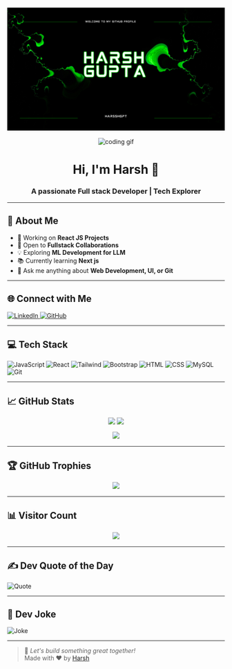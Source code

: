 <!-- Banner -->
![Header](https://github.com/harsshgpt/harsshgpt/blob/main/Blue%20and%20White%20Modern%20Videographic%20Music%20YouTube%20Channel%20Art.png)


<div align="center">
  <img src="https://media.giphy.com/media/VTtANKl0beDFQRLDTh/giphy.gif" width="200" alt="coding gif" />
  <h1>Hi, I'm Harsh 👋</h1>
  <h3>A passionate Full stack Developer | Tech Explorer</h3>
</div>

---

## 🌟 About Me

- 🔭 Working on **React JS Projects**
- 👯 Open to **Fullstack Collaborations**
- 💡 Exploring **ML Development for LLM**
- 📚 Currently learning **Next js**
- 💬 Ask me anything about **Web Development, UI, or Git**

---

## 🌐 Connect with Me

<a href="https://www.linkedin.com/in/harsshgupta01/">
  <img src="https://img.shields.io/badge/-LinkedIn-0077B5?style=for-the-badge&logo=linkedin&logoColor=white" alt="LinkedIn">
</a>
<a href="https://github.com/harsshgpt" target="_blank">
  <img src="https://img.shields.io/badge/-GitHub-181717?style=for-the-badge&logo=github&logoColor=white" alt="GitHub">
</a>

---

## 💻 Tech Stack

![JavaScript](https://img.shields.io/badge/-JavaScript-black?style=for-the-badge&logo=javascript)
![React](https://img.shields.io/badge/-React-black?style=for-the-badge&logo=react)
![Tailwind](https://img.shields.io/badge/-TailwindCSS-0ea5e9?style=for-the-badge&logo=tailwind-css&logoColor=white)
![Bootstrap](https://img.shields.io/badge/-Bootstrap-563d7c?style=for-the-badge&logo=bootstrap)
![HTML](https://img.shields.io/badge/-HTML5-E34F26?style=for-the-badge&logo=html5&logoColor=white)
![CSS](https://img.shields.io/badge/-CSS3-1572B6?style=for-the-badge&logo=css3)
![MySQL](https://img.shields.io/badge/-MySQL-black?style=for-the-badge&logo=mysql)
![Git](https://img.shields.io/badge/-Git-F05032?style=for-the-badge&logo=git&logoColor=white)

---

## 📈 GitHub Stats

<p align="center">
  <img src="https://github-readme-stats.vercel.app/api?username=harsshgpt&show_icons=true&theme=tokyonight&count_private=true" height="180"/>
  <img src="https://github-readme-streak-stats.herokuapp.com/?user=harsshgpt&theme=tokyonight" height="180"/>
</p>
<p align="center">
  <img src="https://github-readme-stats.vercel.app/api/top-langs/?username=harsshgpt&layout=compact&theme=tokyonight" height="150"/>
</p>

---

## 🏆 GitHub Trophies

<p align="center">
  <img src="https://github-profile-trophy.vercel.app/?username=harsshgpt&theme=radical&no-bg=true&margin-w=10"/>
</p>

---

## 📊 Visitor Count

<p align="center">
  <img src="https://komarev.com/ghpvc/?username=harsshgpt&label=Visitors&color=0e75b6&style=flat" />
</p>

---

## ✍️ Dev Quote of the Day

![Quote](https://quotes-github-readme.vercel.app/api?type=horizontal&theme=tokyonight)

---

## 🤣 Dev Joke

![Joke](https://readme-jokes.vercel.app/api?theme=tokyonight)

---

> 🚀 _Let's build something great together!_  
> Made with ❤️ by [Harsh](https://github.com/harsshgpt)

